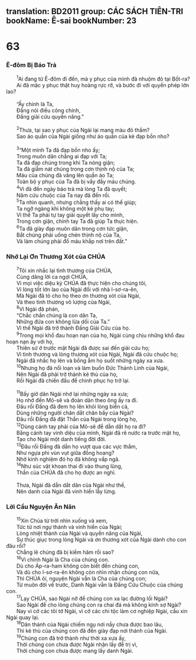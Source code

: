 translation: BD2011
group: CÁC SÁCH TIÊN-TRI
bookName: Ê-sai 
bookNumber: 23
-------

<div class="title"><h1>63</h1><h3>Ê-đôm Bị Báo Trả</h3></div>
<span class="verse es_63_1">  <sup>1</sup>Ai đang từ Ê-đôm đi đến, mà y phục của mình đã nhuộm đỏ tại Bốt-ra?<br/>  Ai đã mặc y phục thật huy hoàng rực rỡ, và bước đi với quyền phép lớn lao?<br/><br/>  “Ấy chính là Ta,<br/>  Ðấng nói điều công chính,<br/>  Ðấng giải cứu quyền năng.”<br/><br/></span>
<span class="verse es_63_2">  <sup>2</sup>Thưa, tại sao y phục của Ngài lại mang màu đỏ thắm?<br/>  Sao áo quần của Ngài giống như áo quần của kẻ đạp bồn nho?<br/><br/></span>
<span class="verse es_63_3">  <sup>3</sup>“Một mình Ta đã đạp bồn nho ấy;<br/>  Trong muôn dân chẳng ai đạp với Ta;<br/>  Ta đã đạp chúng trong khi Ta nóng giận;<br/>  Ta đã giẫm nát chúng trong cơn thịnh nộ của Ta;<br/>  Máu của chúng đã văng lên quần áo Ta;<br/>  Toàn bộ y phục của Ta đã bị vấy đầy máu chúng.<br/></span>
<span class="verse es_63_4">  <sup>4</sup>Vì đã đến ngày báo trả mà lòng Ta đã quyết;<br/>  Năm cứu chuộc của Ta nay đã đến rồi.<br/></span>
<span class="verse es_63_5">  <sup>5</sup>Ta nhìn quanh, nhưng chẳng thấy ai có thể giúp;<br/>  Ta ngỡ ngàng khi không một kẻ phụ tay;<br/>  Vì thế Ta phải tự tay giải quyết lấy cho mình,<br/>  Trong cơn giận, chính tay Ta đã giúp Ta thực hiện.<br/></span>
<span class="verse es_63_6">  <sup>6</sup>Ta đã giày đạp muôn dân trong cơn tức giận,<br/>  Bắt chúng phải uống chén thịnh nộ của Ta,<br/>  Và làm chúng phải đổ máu khắp nơi trên đất.”<br/></span>
<div class="title"><h3>Nhớ Lại Ơn Thương Xót của CHÚA</h3></div>
<span class="verse es_63_7">  <sup>7</sup>Tôi xin nhắc lại tình thương của CHÚA,<br/>  Cùng dâng lời ca ngợi CHÚA,<br/>  Vì mọi việc diệu kỳ CHÚA đã thực hiện cho chúng tôi,<br/>  Vì lòng tốt lớn lao của Ngài đối với nhà I-sơ-ra-ên,<br/>  Mà Ngài đã tỏ cho họ theo ơn thương xót của Ngài,<br/>  Và theo tình thương vô lượng của Ngài,<br/></span>
<span class="verse es_63_8">  <sup>8</sup>Vì Ngài đã phán,<br/>  “Chắc chắn chúng là con dân Ta,<br/>  Những đứa con không lừa dối của Ta.” <br/>  Vì thế Ngài đã trở thành Ðấng Giải Cứu của họ.<br/></span>
<span class="verse es_63_9">  <sup>9</sup>Trong mọi khổ đau hoạn nạn của họ, Ngài cùng chịu những khổ đau hoạn nạn ấy với họ,<br/>  Thiên sứ ở trước mặt Ngài đã được sai đến giải cứu họ; <br/>  Vì tình thương và lòng thương xót của Ngài, Ngài đã cứu chuộc họ;<br/>  Ngài đã nhấc họ lên và bồng ẵm họ suốt những ngày xa xưa.<br/></span>
<span class="verse es_63_10">  <sup>10</sup>Nhưng họ đã nổi loạn và làm buồn Ðức Thánh Linh của Ngài,<br/>  Nên Ngài đã phải trở thành kẻ thù của họ,<br/>  Rồi Ngài đã chiến đấu để chinh phục họ trở lại. <br/><br/></span>
<span class="verse es_63_11">  <sup>11</sup>Bấy giờ dân Ngài nhớ lại những ngày xa xưa;<br/>  Họ nhớ đến Mô-sê và đoàn dân theo ông ấy ra đi.<br/>  Ðâu rồi Ðấng đã đem họ lên khỏi lòng biển cả,<br/>  Dùng những người chăn dắt chăn bầy của Ngài?<br/>  Ðâu rồi Ðấng đã đặt Thần của Ngài trong lòng họ,<br/></span>
<span class="verse es_63_12">  <sup>12</sup>Dùng cánh tay phải của Mô-sê để dẫn dắt họ ra đi?<br/>  Bằng cánh tay vinh diệu của mình, Ngài đã rẽ nước ra trước mặt họ,<br/>  Tạo cho Ngài một danh tiếng đời đời.<br/></span>
<span class="verse es_63_13">  <sup>13</sup>Ðâu rồi Ðấng đã dẫn họ vượt qua các vực thẳm,<br/>  Như ngựa phi vùn vụt giữa đồng hoang?<br/>  Nhờ kinh nghiệm đó họ đã không vấp ngã.<br/></span>
<span class="verse es_63_14">  <sup>14</sup>Như súc vật khoan thai đi vào thung lũng, <br/>  Thần của CHÚA đã cho họ được an nghỉ.<br/><br/>  Thưa, Ngài đã dẫn dắt dân của Ngài như thế,<br/>  Nên danh của Ngài đã vinh hiển lẫy lừng.<br/></span>
<div class="title"><h3>Lời Cầu Nguyện Ăn Năn</h3></div>
<span class="verse es_63_15">  <sup>15</sup>Xin Chúa từ trời nhìn xuống và xem,<br/>  Tức từ nơi ngự thánh và vinh hiển của Ngài;<br/>  Lòng nhiệt thành của Ngài và quyền năng của Ngài,<br/>  Sự thúc giục trong lòng Ngài và ơn thương xót của Ngài dành cho con đâu rồi?<br/>  Chẳng lẽ chúng đã bị kiềm hãm rồi sao?<br/></span>
<span class="verse es_63_16">  <sup>16</sup>Vì chính Ngài là Cha của chúng con.<br/>  Dù cho Áp-ra-ham không còn biết đến chúng con,<br/>  Và dù cho I-sơ-ra-ên không còn nhìn nhận chúng con nữa,<br/>  Thì CHÚA ôi, nguyện Ngài vẫn là Cha của chúng con;<br/>  Từ muôn đời về trước, Danh Ngài vẫn là Ðấng Cứu Chuộc của chúng con.<br/></span>
<span class="verse es_63_17">  <sup>17</sup>Lạy CHÚA, sao Ngài nỡ để chúng con xa lạc đường lối Ngài?<br/>  Sao Ngài để cho lòng chúng con ra chai đá mà không kính sợ Ngài?<br/>  Nay vì cớ các tôi tớ Ngài, vì cớ các chi tộc làm cơ nghiệp Ngài, cầu xin Ngài quay lại.<br/></span>
<span class="verse es_63_18">  <sup>18</sup>Dân thánh của Ngài chiếm ngụ nơi nầy chưa được bao lâu,<br/>  Thì kẻ thù của chúng con đã đến giày đạp nơi thánh của Ngài.<br/></span>
<span class="verse es_63_19">  <sup>19</sup>Chúng con đã trở thành như thời xa xưa ấy,<br/>  Thời chúng con chưa được Ngài nhận lấy để trị vì,<br/>  Thời chúng con chưa được mang lấy danh Ngài.<br/></span>
